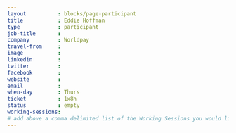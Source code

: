 ```yaml
---
layout          : blocks/page-participant
title           : Eddie Hoffman
type            : participant
job-title       :
company         : Worldpay
travel-from     :
image           :
linkedin        :
twitter         :
facebook        :
website         :
email           :
when-day        : Thurs
ticket          : 1x8h
status          : empty
working-sessions:
# add above a comma delimited list of the Working Sessions you would like to attend (use the session's title)
---
```


<!-- put more details about participant here -->

